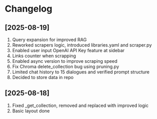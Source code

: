 # Changelog

## [2025-08-19]
1) Query expansion for improved RAG
2) Reworked scrapers logic, introduced libraries.yaml and scraper.py
3) Enabled user input OpenAI API Key feature at sidebar
4) Links counter when scrapping
5) Enabled async version to improve scraping speed
6) Fix Chroma delete_collection bug using pruning.py
7) Limited chat history to 15 dialogues and verified prompt structure
8) Decided to store data in repo 

## [2025-08-18]
1) Fixed _get_collection, removed and replaced with improved logic
2) Basic layout done